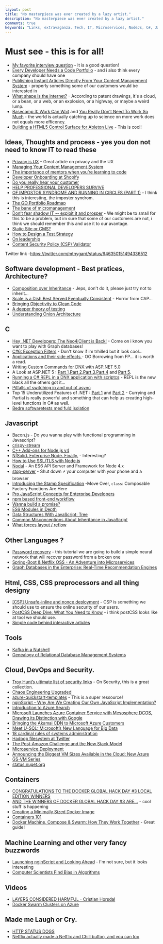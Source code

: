 ```yaml
---
layout: post
title: "No masterpiece was ever created by a lazy artist."
description: "No masterpiece was ever created by a lazy artist."
comments: true
keywords: "Links, extravaganza, Tech, IT, Microservices, NodeJs, C#, Javascript, Solution architecture"
---
```

#  Must see - this is for all! #
  * [My favorite interview question](https://www.nczonline.net/blog/2015/09/my-favorite-interview-question/) - It is a good question!
  * [Every Developer Needs a Code Portfolio](https://medium.com/javascript-scene/every-developer-needs-a-code-portfolio-cc79c3d92110) - and i also think every company should have one
  * [Publishing Instant Articles Directly From Your Content Management System](https://developers.facebook.com/blog/post/2015/09/22/instant-articles-from-CMS/) - properly something some of our customers would be interested in
  * [What shape is the internet?](http://noahveltman.com/internet-shape/) - According to patent drawings, it's a cloud, or a bean, or a web, or an explosion, or a highway, or maybe a weird lump.
  * [Basecamp 3: Work Can Wait](https://medium.com/woah-basecamp-3/basecamp-3-work-can-wait-4adfb285c84b) and [You Really Don’t Need To Work So Much](http://www.newyorker.com/news/daily-comment/you-really-dont-need-to-work-so-much) - the world is actually catching up to science on more work does not equals more efficency.
  * [Building a HTML5 Control Surface for Ableton Live](http://www.djcrontab.com/2015/09/building-html5-control-surface-for.html) - This is cool!

##  Ideas, Thoughts and process - yes you don not need to know IT to read these  ##
  * [Privacy is UX](http://alistapart.com/article/privacy-is-ux) - Great article on privacy and the UX
  * [Managing Your Content Management System](http://alistapart.com/article/managing-your-content-management-system)
  * [The importance of mentors when you’re learning to code](http://www.geekwire.com/2015/the-importance-of-mentors-when-youre-learning-to-code/)
  * [Developer Onboarding at Shopify](http://company.myshopify.com/blogs/technology/53878085-developer-onboarding-at-shopify)
  * [Do you really hear your customer](https://lostechies.com/andrewsiemer/2015/09/24/do-you-really-hear-your-customer/)
  * [HELP PROFESSIONAL DEVELOPERS SURVIVE](http://www.gilzilberfeld.com/2015/09/help-professional-developers-survive.html)
  * [OF IMPOSTOR SYNDROME AND RUNNING IN CIRCLES (PART 1)](https://www.christianheilmann.com/2015/09/24/of-impostor-syndrome-and-running-in-circles-part-1/) - I think this is interesting, the imposter syndrom.
  * [The GO Portfolio Roadmap](http://www.javacodegeeks.com/2015/09/the-go-portfolio-roadmap.html)
  * [The bane of micromanagement](http://blogs.quovantis.com/the-bane-of-micromanagement/)
  * [Don’t fear shadow IT -- exploit it and prosper](http://www.cio.com/article/2986956/leadership-management/dont-fear-shadow-it-exploit-it-and-prosper.html#tk.rss_itstrategy) - We might be to small for this to be a problem, but im sure that some of our customers are not, i think we should remember this and use it to our avantage.
  * [Static Site or CMS?](http://developer.telerik.com/featured/static-site-or-cms/) 
  * [How to Design a Test Strategy](https://dzone.com/articles/how-to-design-a-test-strategy)
  * [On leadership](http://radar.oreilly.com/2015/09/on-leadership.html)
  * [Content Security Policy (CSP) Validator](https://cspvalidator.org/)

Twitter link -https://twitter.com/mtnygard/status/646350151494336512
##  Software development - Best pratices, Architecture? ##
  * [Composition over Inheritance](https://medium.com/humans-create-software/composition-over-inheritance-cb6f88070205) - Jeps, don't do it, please just try not to inherit...
  * [Scale is a Dish Best Served Eventually Consistent](https://lostechies.com/ryansvihla/2015/09/23/scale-is-a-dish-best-served-eventually-consistent/) - Horror from CAP...
  * [Bringing Objectivity to Clean Code](http://sumo.ly/b4q7)
  * [A deeper theory of testing](http://www.win-vector.com/blog/2015/09/a-deeper-theory-of-testing/)
  * [Understanding Onion Architecture](http://www.codeproject.com/Articles/1028154/Understanding-Onion-Architecture)


##  **C** ##
 * [Hey .NET Developers: The Neo4jClient is Back!](http://neo4j.com/blog/dotnet-developers-neo4jclient-is-back/) - Come on i know you want to play with Graph databases!
 * [C#6: Exception Filters](http://blog.somewhatabstract.com/2015/09/21/c6-exception-filters/) - Don't know if im trhilled but it look cool...
 * [Applications and their side effects ](http://blog.ploeh.dk/2015/09/23/applications-and-their-side-effects/) - OO Borrowing from FP... it is worth a read.
 * [Writing Custom Commands for DNX with ASP.NET 5.0](http://blogs.msdn.com/b/cdndevs/archive/2015/09/23/writing-custom-commands-for-dnx-with-asp-net-5-0.aspx)
 * A Look at ASP.NET 5 : [Part 1](http://wildermuth.com/2015/2/25/A_Look_at_ASP_NET_5_Part_1_-_Getting_Started),[Part 2](http://wildermuth.com/2015/3/2/A_Look_at_ASP_NET_5_Part_2_-_Startup),[Part 3](http://wildermuth.com/2015/3/17/A_Look_at_ASP_NET_5_Part_3_-_EF7),[Part 4](http://wildermuth.com/2015/09/14/A_Look_at_ASP_NET_5_Part_4_-_MVC_6) and [Part 5](http://wildermuth.com/2015/9/27/A_Look_at_ASP_NET_5_Part_5_-_The_API).
 * [Running a C# REPL in a DNX application with scriptcs](http://www.strathweb.com/2015/09/running-a-c-repl-in-a-dnx-application-with-scriptcs/) - REPL is the new black all the others got it...
 * [Pitfalls of switching in and out of async](http://www.neovolve.com/2015/09/01/pitfalls-of-switching-in-and-out-of-async/)
 * Top 15 Underutilized Features of .NET : [Part 1](http://www.codeproject.com/Articles/1021335/Top-Underutilized-Features-of-NET) and [Part 2](http://www.codeproject.com/Articles/1027959/Top-Underutilized-Features-of-NET-Part) - Currying and Partial is really powerful and something that can help us creating high-level functions in C# as well.
 * [Bedre softwaretests med fuld isolation](http://qed.dk/poul-foged/2015/09/29/bedre-softwaretests-med-fuld-isolation/)

##  Javascript ##
  * [Bacon.js](https://baconjs.github.io/) - Do you wanna play with functional programming in Javascript? 
  * [crispy-stream](https://github.com/codingpains/crispy-stream)
  * [C++ Add-ons for Node.js v4](https://nodesource.com/blog/cpp-addons-for-nodejs-v4)
  * [N|Solid. Enterprise Node. Finally.](https://nodesource.com/blog/nsolid-enterprise-node-finally) - Interesting?
  * [How to Use SSL/TLS with Node.js](http://www.sitepoint.com/how-to-use-ssltls-with-node-js)
  * [Nodal](https://github.com/keithwhor/nodal) - An ES6 API Server and Framework for Node 4.x
  * [stop-server](https://github.com/typicode/stop-server) - Shut down :zap: your computer with your phone and a browser
  * [Introducing the Stamp Specification](https://medium.com/javascript-scene/introducing-the-stamp-specification-77f8911c2fee) -Move Over, `class`: Composable Factory Functions Are Here
  * [Pro JavaScript Concepts for Enterprise Developers](http://developer.telerik.com/featured/pro-javascript-concepts-for-enterprise-developers/)
  * [npm based front-end workflow](https://moroccojs.org/tutorials/npm-based-front-end-workflow/)
  * [Wanna build a promise?](https://bevacqua.github.io/promisees)
  * [ES6 Modules in Depth](http://ponyfoo.com/articles/es6-modules-in-depth)
  * [Data Structures With JavaScript: Tree](http://code.tutsplus.com/articles/data-structures-with-javascript-tree--cms-23393)
  * [Common Misconceptions About Inheritance in JavaScript](https://medium.com/javascript-scene/common-misconceptions-about-inheritance-in-javascript-d5d9bab29b0a)
  * [What forces layout / reflow](https://gist.github.com/paulirish/5d52fb081b3570c81e3a)

##  Other Languages ? ##
  * [Password recovery](http://neupy.com/2015/09/21/password_recovery.html) - this tutorial we are going to build a simple neural network that will recover password from a broken one
  * [Spring-Boot & Netflix OSS - An Adventure into Microservices](https://dzone.com/articles/spring-boot-netflix-oss-an-adventure-into-microser-1)
  * [Graph Databases in the Enterprise: Real-Time Recommendation Engines](http://neo4j.com/blog/enterprise-real-time-recommendation-engines/)

##  Html, CSS, CSS preprocessors and all thing designy ##
  * [[CSP] Unsafe-inline and nonce deployment](https://blogs.dropbox.com/tech/2015/09/unsafe-inline-and-nonce-deployment/) - CSP is something we should use to ensure the online security of our users.
  * [PostCSS Deep Dive: What You Need to Know](http://webdesign.tutsplus.com/tutorials/postcss-deep-dive-what-you-need-to-know--cms-24535) - i think postCSS looks like at tool we should use.
  * [Simple code behind interactive articles](http://tomasp.net/blog/2015/thegamma/index.html)

##  Tools ##
  * [Kafka in a Nutshell](http://sookocheff.com/post/kafka/kafka-in-a-nutshell/)
  * [Genealogy of Relational Database Management Systems](https://hpi.de/fileadmin/user_upload/fachgebiete/naumann/projekte/RDBMSGenealogy/RDBMS_Genealogy_V4.pdf)

##  Cloud, DevOps and Security.  ##
  * [Troy Hunt’s ultimate list of security links](http://www.troyhunt.com/2015/09/troys-ultimate-list-of-security-links.html) - On Security, this is a great collection.
  * [Chaos Engineering Upgraded](http://techblog.netflix.com/2015/09/chaos-engineering-upgraded.html)
  * [azure-quickstart-templates](https://github.com/Azure/azure-quickstart-templates) - This is a super ressource!
  * [nginScript – Why Are We Creating Our Own JavaScript Implementation?](https://www.nginx.com/blog/nginscript-why-our-own-javascript-implementation/)
  * [Introduction to Azure Search](http://gunnarpeipman.com/2015/09/introduction-to-azure-search/)
  * [Microsoft Launches Azure Container Service with Mesosphere DCOS, Drawing its Distinction with Google](http://thenewstack.io/microsoft-launches-azure-container-service-mesosphere-dcos-drawing-distinction-google/)
  * [Bringing the Akamai CDN to Microsoft Azure Customers](https://blogs.akamai.com/2015/09/bringing-the-akamai-cdn-to-microsoft-azure-customers.html)
  * [Meet U-SQL: Microsoft’s New Language for Big Data](http://thenewstack.io/meet-u-sql-microsofts-new-language-big-data/)
  * [18 cardinal rules of systems administration](http://www.cio.com/article/2987821/careers-staffing/18-cardinal-rules-of-systems-administration.html)
  * [Hadoop filesystem at Twitter](https://blog.twitter.com/2015/hadoop-filesystem-at-twitter)
  * [The Post-Amazon Challenge and the New Stack Model](http://thenewstack.io/post-amazon-challenge-new-stack-model/)
  * [Microservice Deployment](http://toomuchcoding.blogspot.dk/2015/09/microservice-deployment.html)
  * [Announcing the Biggest VM Sizes Available in the Cloud: New Azure GS-VM Series](http://weblogs.asp.net/scottgu/announcing-the-biggest-vm-sizes-available-in-the-cloud-new-azure-gs-vm-series)
  * [status.nuget.org](http://status.nuget.org/)

## Containers ##
  * [CONGRATULATIONS TO THE DOCKER GLOBAL HACK DAY #3 LOCAL EDITION WINNERS](https://blog.docker.com/2015/09/docker-global-hack-day-3-local-edition-winners/)
  * [AND THE WINNERS OF DOCKER GLOBAL HACK DAY #3 ARE…](https://blog.docker.com/2015/09/docker-global-hack-day-3-winners/) - cool stuff is happening
  * [Creating a Minimally Sized Docker Image](http://rdn-consulting.com/blog/2015/09/23/creating-a-minimally-sized-docker-image/)
  * [Containers 101](http://www.developer.com/design/containers-101.html)
  * [Docker Machine, Compose & Swarm: How They Work Together](http://www.javacodegeeks.com/2015/09/docker-machine-compose-swarm-how-they-work-together.html) - Great guide!

## Machine Learning and other very fancy buzzwords ##
  * [Launching nginScript and Looking Ahead](https://www.nginx.com/blog/launching-nginscript-and-looking-ahead/) - I'm not sure, but it looks interesting 
  * [Computer Scientists Find Bias in Algorithms](http://spectrum.ieee.org/tech-talk/computing/software/computer-scientists-find-bias-in-algorithms)

##  Videos ##
  * [LAYERS CONSIDERED HARMFUL - Cristian Horsdal](https://vimeo.com/131660203)
  * [Docker Swarm Clusters on Azure](https://channel9.msdn.com/Blogs/Regular-IT-Guy/Docker-Swarm-Clusters-on-Azure)

##  Made me Laugh or Cry.  ##
  * [HTTP STATUS DOGS](http://httpstatusdogs.com/)
  * [Netflix actually made a Netflix and Chill button, and you can too](http://www.engadget.com/2015/09/28/netflix-and-chill-button/)
